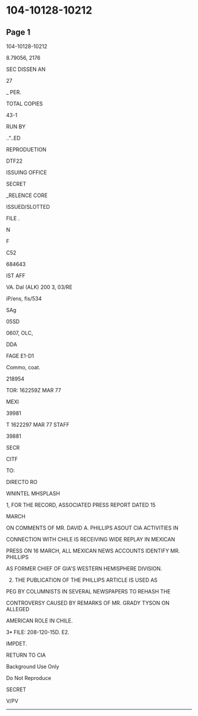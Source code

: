 # 104-10128-10212

## Page 1

104-10128-10212

8.79056, 2176

SEC DISSEN AN

27

_ PER.

TOTAL COPIES

43-1

RUN BY

.."..ED

REPRODUETION

DTF22

ISSUING OFFICE

SECRET

_RELENCE CORE

ISSUED/SLOTTED

FILE .

N

F

C52

684643

IST AFF

VA. DaI (ALK) 200 3, 03/RE

iP/ens, fis/534

SAg

05SD

0607, OLC,

DDA

FAGE E1-D1

Commo, coat.

218954

TOR: 162259Z MAR 77

MEXI

39981

T 1622297 MAR 77 STAFF

39881

SECR

CITF

TO:

DIRECTO RO

WNINTEL MHSPLASH

1, FOR THE RECORD, ASSOCIATED PRESS REPORT DATED 15

MARCH

ON COMMENTS OF MR. DAVID A. PHILLIPS ASOUT CIA ACTIVITIES IN

CONNECTION WITH CHILE IS RECEIVING WIDE REPLAY IN MEXICAN

PRESS ON 16 MARCH, ALL MEXICAN NEWS ACCOUNTS IDENTIFY MR. PHILLIPS

AS FORMER CHIEF OF GIA'S WESTERN HEMISPHERE DIVISION.

2. THE PUBLICATION OF THE PHILLIPS ARTICLE IS USED AS

PEG BY COLUMNISTS IN SEVERAL NEWSPAPERS TO REHASH THE

CONTROVERSY CAUSED BY REMARKS OF MR. GRADY TYSON ON ALLEGED

AMERICAN ROLE IN CHILE.

3• FILE: 208-120-15D. E2.

IMPDET.

RETURN TO CIA

Background Use Only

Do Not Reproduce

SECRET

V/PV

---

